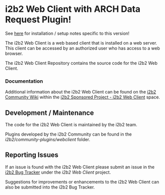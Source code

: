 # i2b2 Web Client with ARCH Data Request Plugin!

See [here](https://github.com/ARCH-commons/arch-workflow/wiki/webclient-workflow---Install-Notes) for installation / setup notes specific to this version!

The i2b2 Web Client is a web based client that is installed on a web server. This client can be accessed by an authorized user who has access to a web browser. 

The i2b2 Web Client Repository contains the source code for the i2b2 Web Client.


### Documentation
Additional information about the i2b2 Web Client can be found on the [i2b2 Community Wiki](http://community.i2b2.org/wiki/dashboard.action "i2b2 Community Wiki") within the [i2b2 Sponsored Project - i2b2 Web Client](http://community.i2b2.org/wiki/display/webclient/Web+Client+Home) space.


## Development / Maintenance
The code for the i2b2 Web Client is maintained by the i2b2 team.

Plugins developed by the i2b2 Community can be found in the *i2b2/community-plugins/webclient* folder.


## Reporting Issues
If an issue is found with the i2b2 Web Client please submit an issue in the [i2b2 Bug Tracker](http://community.i2b2.org/jira/secure/Dashboard.jspa "i2b2 Bug Tracker") under the *i2b2 Web Client* project.

Suggestions for improvements or enhancements to the i2b2 Web Client can also be submitted into the i2b2 Bug Tracker.
